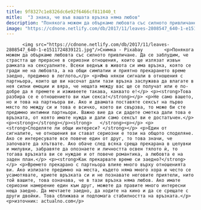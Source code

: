 ```yaml
---
title: 9f8327c1e8326dc6e92f6466cf811040_t
mitle:  "3 знака, че във вашата връзка няма любов"
description: "Понякога можем да объркаме любовта със силното привличане. Да се заблудим, че страстта ще прерасне в сериозни отношения, които ще излязат извън рамката на сексуалните. Всеки веднъж в живота си има връзка, която се гради не на любовта, а на общи симпатии и приятно прекарането време заедно, предимно в леглото… Има някои сигнали в отношения …"
image: "https://cdnone.netlify.com/db/2017/11/leaves-2808547_640-1-e1511724839121.jpg"
---
```


          <img src="https://cdnone.netlify.com/db/2017/11/leaves-2808547_640-1-e1511724839121.jpg"/>Снимка - Pixabay        <p>Понякога можем да объркаме любовта със силното привличане. Да се заблудим, че страстта ще прерасне в сериозни отношения, които ще излязат извън рамката на сексуалните. Всеки веднъж в живота си има връзка, която се гради не на любовта, а на общи симпатии и приятно прекарането време заедно, предимно в леглото…</p> <p>Има някои сигнали в отношения с партньора, които ще ви насочат дали тази връзка заслужава да влагате в нея силни емоции и вяра, че нещата между вас ще се получат или е по-добре да я премете и изживеете такава, каквато е!</p> <p><strong>Това разбира се е отношението ви към секса!</strong></p> <p>Не само вашето, но и това на партньора ви. Ако и двамата поставяте сексът на първо място по между си и това е всичко, което ви свързва, то може би сте предимно интимни партньори. Важно вие да си дадете сметка дали това е връзката, от която имате нужда и дали само сексът ви е достатъчен.</p> <p><strong></strong></p><strong>   </strong><p></p> <p><strong>Споделяте ли общи интереси? </strong></p> <p>Един от сигналите, че отношения ви стават сериозни е този на общото споделяне. Ако се интересувате все повече един от друг, то това значи, че започвате да хлътвате. Ако обаче след всяка среща прекарана в целувки и милувки, забравяте да опознаете и личността освен тялото ѝ, то тогава връзката ви се нуждае и от повече романтика, а любовта е на заден план.</p> <p><strong>Как прекарвате време си заедно?</strong></p> <p>Времето прекарано с партньора влияе много върху отношенията ви. Ако излизате предимно на места, където няма много хора и често се усамотявате, криете връзката си и не познавате неговите приятели, нито той вашите, това означава, че в тази връзка няма любов. Ако имате сериозни намерение един към друг, можете да правите много интересни неща заедно. Да мечтаете заедно, да ходите на кино и да се срещате с други двойки. Това сближава и подпомага стабилността на връзката.</p> <p>източник: actualno.com</p>        
